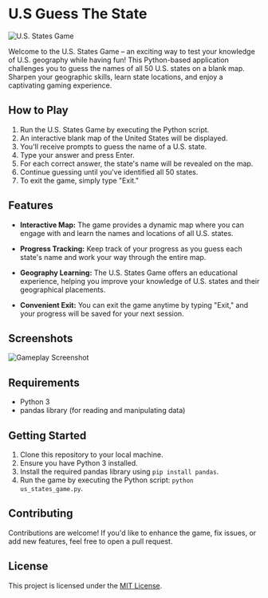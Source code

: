 # U.S Guess The State

![U.S. States Game](screenshot.png)

Welcome to the U.S. States Game – an exciting way to test your knowledge of U.S. geography while having fun! This Python-based application challenges you to guess the names of all 50 U.S. states on a blank map. Sharpen your geographic skills, learn state locations, and enjoy a captivating gaming experience.

## How to Play

1. Run the U.S. States Game by executing the Python script.
2. An interactive blank map of the United States will be displayed.
3. You'll receive prompts to guess the name of a U.S. state.
4. Type your answer and press Enter.
5. For each correct answer, the state's name will be revealed on the map.
6. Continue guessing until you've identified all 50 states.
7. To exit the game, simply type "Exit."

## Features

- **Interactive Map:** The game provides a dynamic map where you can engage with and learn the names and locations of all U.S. states.

- **Progress Tracking:** Keep track of your progress as you guess each state's name and work your way through the entire map.

- **Geography Learning:** The U.S. States Game offers an educational experience, helping you improve your knowledge of U.S. states and their geographical placements.

- **Convenient Exit:** You can exit the game anytime by typing "Exit," and your progress will be saved for your next session.

## Screenshots

![Gameplay Screenshot](Guessstategame.png)

## Requirements

- Python 3
- pandas library (for reading and manipulating data)

## Getting Started

1. Clone this repository to your local machine.
2. Ensure you have Python 3 installed.
3. Install the required pandas library using `pip install pandas`.
4. Run the game by executing the Python script: `python us_states_game.py`.

## Contributing

Contributions are welcome! If you'd like to enhance the game, fix issues, or add new features, feel free to open a pull request.

## License

This project is licensed under the [MIT License](LICENSE).
